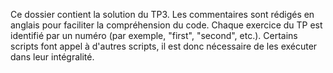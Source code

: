 Ce dossier contient la solution du TP3. 
Les commentaires sont rédigés en anglais pour faciliter la compréhension du code. 
Chaque exercice du TP est identifié par un numéro (par exemple, "first", "second", etc.). 
Certains scripts font appel à d'autres scripts, il est donc nécessaire de les exécuter dans leur intégralité.